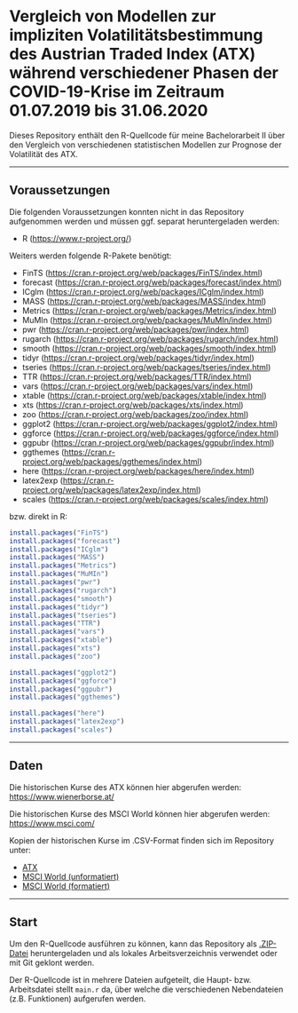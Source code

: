 # Vergleich von Modellen zur impliziten Volatilitätsbestimmung des Austrian Traded Index (ATX) während verschiedener Phasen der COVID-19-Krise im Zeitraum 01.07.2019 bis 31.06.2020

Dieses Repository enthält den R-Quellcode für meine Bachelorarbeit II über den Vergleich von verschiedenen statistischen Modellen zur Prognose der Volatilität des ATX.

---

## Voraussetzungen

Die folgenden Voraussetzungen konnten nicht in das Repository aufgenommen werden und müssen ggf. separat heruntergeladen werden:

- R (https://www.r-project.org/)

Weiters werden folgende R-Pakete benötigt: 
- FinTS (https://cran.r-project.org/web/packages/FinTS/index.html)
- forecast (https://cran.r-project.org/web/packages/forecast/index.html)
- ICglm (https://cran.r-project.org/web/packages/ICglm/index.html)
- MASS (https://cran.r-project.org/web/packages/MASS/index.html)
- Metrics (https://cran.r-project.org/web/packages/Metrics/index.html)
- MuMIn (https://cran.r-project.org/web/packages/MuMIn/index.html)
- pwr (https://cran.r-project.org/web/packages/pwr/index.html)
- rugarch (https://cran.r-project.org/web/packages/rugarch/index.html)
- smooth (https://cran.r-project.org/web/packages/smooth/index.html)
- tidyr (https://cran.r-project.org/web/packages/tidyr/index.html)
- tseries (https://cran.r-project.org/web/packages/tseries/index.html)
- TTR (https://cran.r-project.org/web/packages/TTR/index.html)
- vars (https://cran.r-project.org/web/packages/vars/index.html)
- xtable (https://cran.r-project.org/web/packages/xtable/index.html)
- xts (https://cran.r-project.org/web/packages/xts/index.html)
- zoo (https://cran.r-project.org/web/packages/zoo/index.html)
- ggplot2 (https://cran.r-project.org/web/packages/ggplot2/index.html)
- ggforce (https://cran.r-project.org/web/packages/ggforce/index.html)
- ggpubr (https://cran.r-project.org/web/packages/ggpubr/index.html)
- ggthemes (https://cran.r-project.org/web/packages/ggthemes/index.html)
- here (https://cran.r-project.org/web/packages/here/index.html)
- latex2exp (https://cran.r-project.org/web/packages/latex2exp/index.html)
- scales (https://cran.r-project.org/web/packages/scales/index.html)

bzw. direkt in R:

```R
install.packages("FinTS")
install.packages("forecast")
install.packages("ICglm")
install.packages("MASS")
install.packages("Metrics")
install.packages("MuMIn")
install.packages("pwr")
install.packages("rugarch")
install.packages("smooth")
install.packages("tidyr")
install.packages("tseries")
install.packages("TTR")
install.packages("vars")
install.packages("xtable")
install.packages("xts")
install.packages("zoo")

install.packages("ggplot2")
install.packages("ggforce")
install.packages("ggpubr")
install.packages("ggthemes")

install.packages("here")
install.packages("latex2exp")
install.packages("scales")
```

---

## Daten

Die historischen Kurse des ATX können hier abgerufen werden: https://www.wienerborse.at/

Die historischen Kurse des MSCI World können hier abgerufen werden: https://www.msci.com/

Kopien der historischen Kurse im .CSV-Format finden sich im Repository unter:

- [ATX](../BA2_R/data/processed/historicalData_ATX.csv)
- [MSCI World (unformatiert)](../BA2_R/data/raw/historyIndex_MSCI_raw.xls)
- [MSCI World (formatiert)](../BA2_R/data/processed/historyIndex_MSCI.csv)

---

## Start

Um den R-Quellcode ausführen zu können, kann das Repository als [.ZIP-Datei](https://github.com/jausc/BA2_R/archive/refs/heads/main.zip) heruntergeladen und als lokales Arbeitsverzeichnis verwendet oder mit Git geklont werden.

Der R-Quellcode ist in mehrere Dateien aufgeteilt, die Haupt- bzw. Arbeitsdatei stellt `main.r` da, über welche die verschiedenen Nebendateien (z.B. Funktionen) aufgerufen werden.
